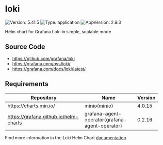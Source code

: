 # loki

![Version: 5.41.5](https://img.shields.io/badge/Version-5.41.5-informational?style=flat-square) ![Type: application](https://img.shields.io/badge/Type-application-informational?style=flat-square) ![AppVersion: 2.9.3](https://img.shields.io/badge/AppVersion-2.9.3-informational?style=flat-square)

Helm chart for Grafana Loki in simple, scalable mode

## Source Code

* <https://github.com/grafana/loki>
* <https://grafana.com/oss/loki/>
* <https://grafana.com/docs/loki/latest/>

## Requirements

| Repository | Name | Version |
|------------|------|---------|
| https://charts.min.io/ | minio(minio) | 4.0.15 |
| https://grafana.github.io/helm-charts | grafana-agent-operator(grafana-agent-operator) | 0.2.16 |

Find more information in the Loki Helm Chart [documentation](https://grafana.com/docs/loki/next/installation/helm).
